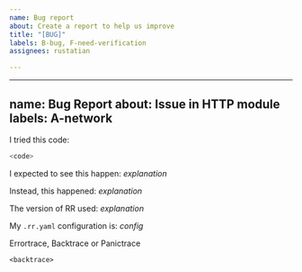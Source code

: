 ```yaml
---
name: Bug report
about: Create a report to help us improve
title: "[BUG]"
labels: B-bug, F-need-verification
assignees: rustatian

---
```


---
name: Bug Report
about: Issue in HTTP module <replace>
labels: A-network <replace>
---
<!--
Thank you for filing a bug report! 🐛 Please provide a short summary of the bug,
along with any information you feel relevant to replicating the bug.
-->

I tried this code:

```go
<code>
```

I expected to see this happen: *explanation*

Instead, this happened: *explanation*

The version of RR used: *explanation*
  
My `.rr.yaml` configuration is: *config*

Errortrace, Backtrace or Panictrace
```
<backtrace>
```

</p>
</details>

